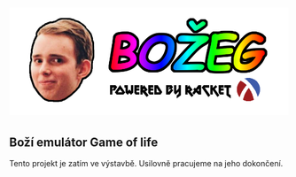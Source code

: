 # ![](content/logo_transparent.png)

## Boží emulátor Game of life

Tento projekt je zatím ve výstavbě. Usilovně pracujeme na jeho dokončení.